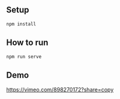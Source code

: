 ## Setup
```npm install```

## How to run
```npm run serve```

## Demo

https://vimeo.com/898270172?share=copy

